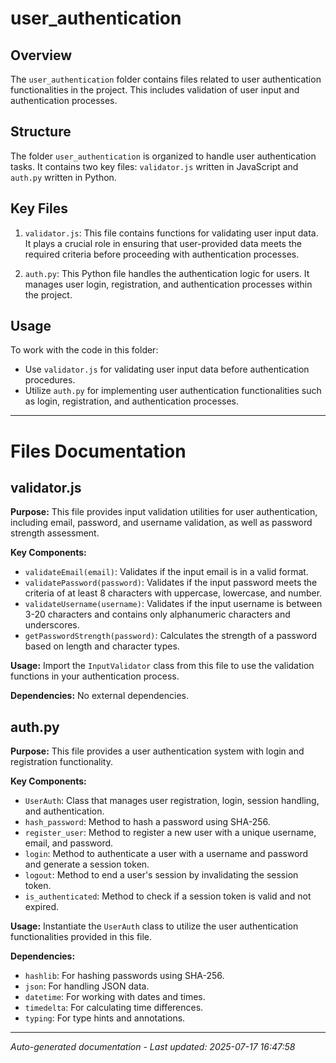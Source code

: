# user_authentication

## Overview
The `user_authentication` folder contains files related to user authentication functionalities in the project. This includes validation of user input and authentication processes.

## Structure
The folder `user_authentication` is organized to handle user authentication tasks. It contains two key files: `validator.js` written in JavaScript and `auth.py` written in Python.

## Key Files
1. `validator.js`: This file contains functions for validating user input data. It plays a crucial role in ensuring that user-provided data meets the required criteria before proceeding with authentication processes.
   
2. `auth.py`: This Python file handles the authentication logic for users. It manages user login, registration, and authentication processes within the project.

## Usage
To work with the code in this folder:
- Use `validator.js` for validating user input data before authentication procedures.
- Utilize `auth.py` for implementing user authentication functionalities such as login, registration, and authentication processes.

---

# Files Documentation

## validator.js

**Purpose:** This file provides input validation utilities for user authentication, including email, password, and username validation, as well as password strength assessment.

**Key Components:**
- `validateEmail(email)`: Validates if the input email is in a valid format.
- `validatePassword(password)`: Validates if the input password meets the criteria of at least 8 characters with uppercase, lowercase, and number.
- `validateUsername(username)`: Validates if the input username is between 3-20 characters and contains only alphanumeric characters and underscores.
- `getPasswordStrength(password)`: Calculates the strength of a password based on length and character types.

**Usage:** Import the `InputValidator` class from this file to use the validation functions in your authentication process.

**Dependencies:** No external dependencies.

## auth.py

**Purpose:** This file provides a user authentication system with login and registration functionality.

**Key Components:**
- `UserAuth`: Class that manages user registration, login, session handling, and authentication.
- `hash_password`: Method to hash a password using SHA-256.
- `register_user`: Method to register a new user with a unique username, email, and password.
- `login`: Method to authenticate a user with a username and password and generate a session token.
- `logout`: Method to end a user's session by invalidating the session token.
- `is_authenticated`: Method to check if a session token is valid and not expired.

**Usage:** Instantiate the `UserAuth` class to utilize the user authentication functionalities provided in this file.

**Dependencies:**
- `hashlib`: For hashing passwords using SHA-256.
- `json`: For handling JSON data.
- `datetime`: For working with dates and times.
- `timedelta`: For calculating time differences.
- `typing`: For type hints and annotations.

---
*Auto-generated documentation - Last updated: 2025-07-17 16:47:58*
